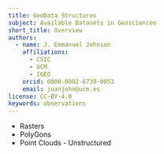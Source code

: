 ```yaml
---
title: GeoData Structures
subject: Available Datasets in Geosciences
short_title: Overview
authors:
  - name: J. Emmanuel Johnson
    affiliations:
      - CSIC
      - UCM
      - IGEO
    orcid: 0000-0002-6739-0053
    email: juanjohn@ucm.es
license: CC-BY-4.0
keywords: observations
---
```


* Rasters
* PolyGons
* Point Clouds - Unstructured